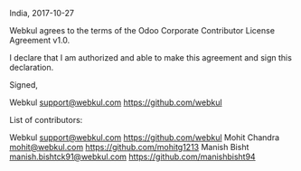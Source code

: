 India, 2017-10-27

Webkul agrees to the terms of the Odoo Corporate Contributor License
Agreement v1.0.

I declare that I am authorized and able to make this agreement and sign this
declaration.

Signed,

Webkul support@webkul.com https://github.com/webkul

List of contributors:

Webkul support@webkul.com https://github.com/webkul
Mohit Chandra mohit@webkul.com https://github.com/mohitg1213
Manish Bisht manish.bishtck91@webkul.com https://github.com/manishbisht94
